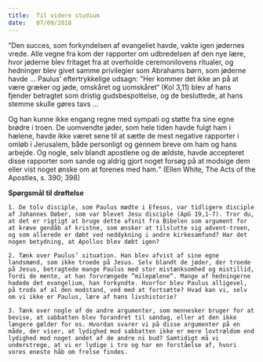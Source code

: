 ```yaml
---
title:  Til videre studium
date:   07/09/2018
---
```

”Den succes, som forkyndelsen af evangeliet havde, vakte igen jødernes vrede. Alle vegne fra kom der rapporter om udbredelsen af den nye lære, hvor jøderne blev fritaget fra at overholde ceremonilovens ritualer, og hedninger blev givet samme privilegier som Abrahams børn, som jøderne havde … Paulus’ eftertrykkelige udsagn: ”Her kommer det ikke an på at være græker og jøde, omskåret og uomskåret“ (Kol 3,11) blev af hans fjender betragtet som dristig gudsbespottelse, og de besluttede, at hans stemme skulle gøres tavs ...

Og han kunne ikke engang regne med sympati og støtte fra sine egne brødre i troen. De uomvendte jøder, som hele tiden havde fulgt ham i hælene, havde ikke været sene til at sætte de mest negative rapporter i omløb i Jerusalem, både personligt og gennem breve om ham og hans arbejde. Og nogle, selv blandt apostlene og de ældste, havde accepteret disse rapporter som sande og aldrig gjort noget forsøg på at modsige dem eller vist noget ønske om at forenes med ham.“ (Ellen White, The Acts of the Apostles, s. 390; 398)

**Spørgsmål til drøftelse**

`1.	De tolv disciple, som Paulus mødte i Efesos, var tidligere disciple af Johannes Døber, som var blevet Jesu disciple (ApG 19,1-7). Tror du, at det er rigtigt at bruge dette afsnit fra Bibelen som argument for at kræve gendåb af kristne, som ønsker at tilslutte sig advent-troen, og som allerede er døbt ved neddykning i andre kirkesamfund? Har det nogen betydning, at Apollos blev døbt igen?`

`2.	Tænk over Paulus’ situation. Han blev afvist af sine egne landsmænd, som ikke troede på Jesus. Selv blandt de jøder, der troede på Jesus, betragtede mange Paulus med stor mistænksomhed og mistillid, fordi de mente, at han forvrængede ”milepælene“. Mange af hedningerne hadede det evangelium, han forkyndte. Hvorfor blev Paulus alligevel, på trods af al den
modstand, ved med at fortsætte? Hvad kan vi, selv om vi ikke er Paulus, lære af hans livshistorie?`

`3.	Tænk over nogle af de andre argumenter, som mennesker bruger for at bevise, at sabbatten blev forandret til søndag, eller at den ikke længere gælder for os. Hvordan svarer vi på disse argumenter på en måde, der viser, at lydighed mod sabbatten ikke er mere lovtrældom end lydighed mod noget andet af de andre ni bud? Samtidigt må vi understrege, at vi er lydige i tro og har en forståelse af, hvori vores eneste håb om frelse findes.`
